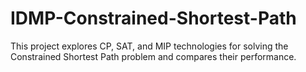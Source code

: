 # IDMP-Constrained-Shortest-Path
 This project explores CP, SAT, and MIP technologies for solving the Constrained Shortest Path problem and compares their performance.
